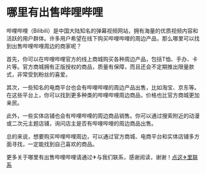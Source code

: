 # 哪里有出售哔哩哔哩

哔哩哔哩（Bilibili）是中国大陆知名的弹幕视频网站，拥有海量的优质视频内容和活跃的用户群体。许多用户希望在线下购买哔哩哔哩的周边产品，那么哪里可以找到出售哔哩哔哩周边的商家呢？

首先，你可以在哔哩哔哩官方的线上商城购买各种周边产品，包括T恤、手办、卡片等。官方商城拥有正版授权的商品，质量有保障，而且还会不定期推出限量款式，非常受到粉丝的喜爱。

其次，一些知名的电商平台也会有哔哩哔哩的周边产品出售，比如淘宝、京东等。在这些平台上，你可以找到更多种类的哔哩哔哩周边商品，价格也比官方商城更加亲民。

此外，一些实体店铺也会有哔哩哔哩的周边商品销售。你可以通过搜索附近的动漫或二次元主题店铺，询问店主是否有哔哩哔哩的周边商品出售。

总的来说，想要购买哔哩哔哩周边，可以通过官方商城、电商平台和实体店铺多方面寻找，一定能找到自己喜欢的商品。

更多关于哪里有出售哔哩哔哩请通过✈与我们联系，感谢阅读，谢谢！[点这✈里联系](https://ww.k02.cc)